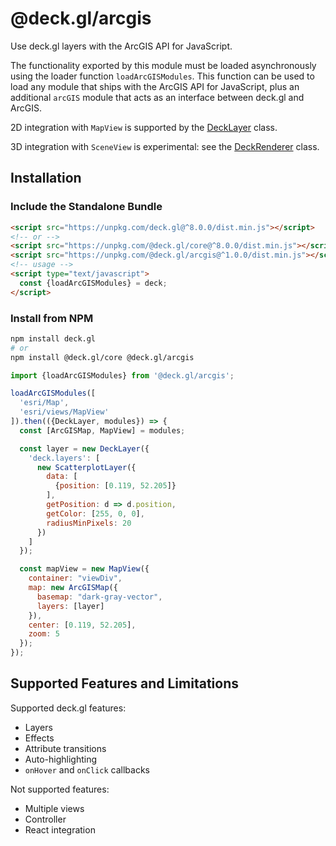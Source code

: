 # @deck.gl/arcgis

Use deck.gl layers with the ArcGIS API for JavaScript.

The functionality exported by this module must be loaded asynchronously using the loader function `loadArcGISModules`.
This function can be used to load any module that ships with the ArcGIS API for JavaScript, plus an additional `arcGIS` module
that acts as an interface between deck.gl and ArcGIS.

2D integration with `MapView` is supported by the [DeckLayer](/docs/api-reference/arcgis/deck-layer.md) class.

3D integration with `SceneView` is experimental: see the [DeckRenderer](/docs/api-reference/arcgis/deck-renderer.md) class.

## Installation

### Include the Standalone Bundle

```html
<script src="https://unpkg.com/deck.gl@^8.0.0/dist.min.js"></script>
<!-- or -->
<script src="https://unpkg.com/@deck.gl/core@^8.0.0/dist.min.js"></script>
<script src="https://unpkg.com/@deck.gl/arcgis@^1.0.0/dist.min.js"></script>
<!-- usage -->
<script type="text/javascript">
  const {loadArcGISModules} = deck;
</script>
```

### Install from NPM

```bash
npm install deck.gl
# or
npm install @deck.gl/core @deck.gl/arcgis
```

```js
import {loadArcGISModules} from '@deck.gl/arcgis';

loadArcGISModules([
  'esri/Map',
  'esri/views/MapView'
]).then(({DeckLayer, modules}) => {
  const [ArcGISMap, MapView] = modules;

  const layer = new DeckLayer({
    'deck.layers': [
      new ScatterplotLayer({
        data: [
          {position: [0.119, 52.205]}
        ],
        getPosition: d => d.position,
        getColor: [255, 0, 0],
        radiusMinPixels: 20
      })
    ]
  });

  const mapView = new MapView({
    container: "viewDiv",
    map: new ArcGISMap({
      basemap: "dark-gray-vector",
      layers: [layer]
    }),
    center: [0.119, 52.205],
    zoom: 5
  });
});
```

## Supported Features and Limitations

Supported deck.gl features:

- Layers
- Effects
- Attribute transitions
- Auto-highlighting
- `onHover` and `onClick` callbacks

Not supported features:

- Multiple views
- Controller
- React integration
